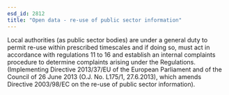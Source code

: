 ```yaml
---
esd_id: 2812
title: "Open data - re-use of public sector information"
---
```


Local authorities (as public sector bodies) are under a general duty to permit re-use within prescribed timescales and if doing so, must act in accordance with regulations 11 to 16 and establish an internal complaints procedure to determine complaints arising under the Regulations. (Implementing Directive 2013/37/EU of the European Parliament and of the Council of 26 June 2013 (O.J. No. L175/1, 27.6.2013), which amends Directive 2003/98/EC on the re-use of public sector information).

